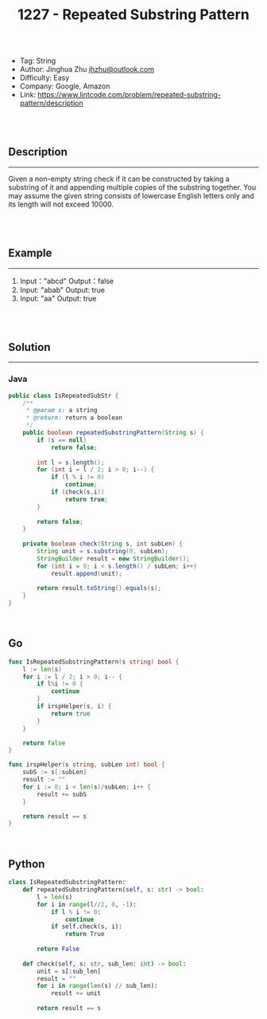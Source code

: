 # <center>1227 - Repeated Substring Pattern</center> 



<br></br>

* Tag: String
* Author: Jinghua Zhu <jhzhu@outlook.com>
* Difficulty: Easy
* Company: Google, Amazon
* Link: https://www.lintcode.com/problem/repeated-substring-pattern/description

<br></br>



## Description
----
Given a non-empty string check if it can be constructed by taking a substring of it and appending multiple copies of the substring together. You may assume the given string consists of lowercase English letters only and its length will not exceed 10000.

<br></br>



## Example
----
1. Input："abcd" Output：false
2. Input: "abab" Output: true
3. Input: "aa" Output: true

<br></br>



## Solution
----
### Java
```java
public class IsRepeatedSubStr {
	/**
     * @param s: a string
     * @return: return a boolean
     */
    public boolean repeatedSubstringPattern(String s) {
        if (s == null)
            return false;
        
        int l = s.length();
        for (int i = l / 2; i > 0; i--) {
            if (l % i != 0)
                continue;
            if (check(s,i))
                return true;
        }
        
        return false;
    }
    
    private boolean check(String s, int subLen) {
        String unit = s.substring(0, subLen);
        StringBuilder result = new StringBuilder();
        for (int i = 0; i < s.length() / subLen; i++)
            result.append(unit);
        
        return result.toString().equals(s);
    }
}
```

<br>


## Go
```go
func IsRepeatedSubstringPattern(s string) bool {
	l := len(s)
	for i := l / 2; i > 0; i-- {
		if l%i != 0 {
			continue
		}
		if irspHelper(s, i) {
			return true
		}
	}

	return false
}

func irspHelper(s string, subLen int) bool {
	subS := s[:subLen]
	result := ""
	for i := 0; i < len(s)/subLen; i++ {
		result += subS
	}

	return result == s
}
```

<br>


## Python
```python
class IsRepeatedSubstringPattern:
    def repeatedSubstringPattern(self, s: str) -> bool:
        l = len(s)
        for i in range(l//2, 0, -1):
            if l % i != 0:
                continue
            if self.check(s, i):
                return True
        
        return False
    
    def check(self, s: str, sub_len: int) -> bool:
        unit = s[:sub_len]
        result = ""
        for i in range(len(s) // sub_len):
            result += unit
        
        return result == s
```
